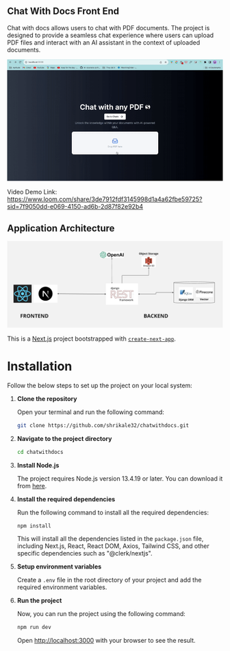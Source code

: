 ## Chat With Docs Front End

Chat with docs allows users to chat with PDF documents. The project is designed to provide a seamless chat experience where users can upload PDF files and interact with an AI assistant in the context of uploaded documents. 

![Demo](https://github.com/shrikale32/chatwithdocs/blob/main/ezgif.com-gif-maker.gif)

Video Demo Link: https://www.loom.com/share/3de7912fdf3145998d1a4a62fbe59725?sid=7f9050dd-e069-4150-ad6b-2d87f82e92b4

## Application Architecture

![Application Architecture](<Screen Shot 2023-11-06 at 10.12.52 AM.png>)

This is a [Next.js](https://nextjs.org/) project bootstrapped with [`create-next-app`](https://github.com/vercel/next.js/tree/canary/packages/create-next-app).

# Installation

Follow the below steps to set up the project on your local system:

1. **Clone the repository**

   Open your terminal and run the following command:

   ```bash
   git clone https://github.com/shrikale32/chatwithdocs.git
   ```

2. **Navigate to the project directory**

   ```bash
   cd chatwithdocs
   ```

3. **Install Node.js**

   The project requires Node.js version 13.4.19 or later. You can download it from [here](https://nodejs.org/en/download/).

4. **Install the required dependencies**

   Run the following command to install all the required dependencies:

   ```bash
   npm install
   ```

   This will install all the dependencies listed in the `package.json` file, including Next.js, React, React DOM, Axios, Tailwind CSS, and other specific dependencies such as "@clerk/nextjs".

5. **Setup environment variables**

    Create a `.env` file in the root directory of your project and add the required environment variables.

6. **Run the project**

    Now, you can run the project using the following command:

    ```bash
    npm run dev
    ```

    Open [http://localhost:3000](http://localhost:3000) with your browser to see the result.



   


